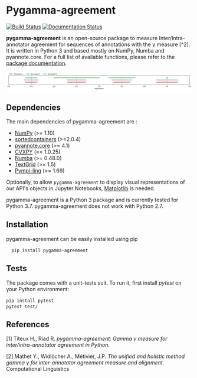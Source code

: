 Pygamma-agreement
=============

[![Build Status](https://travis-ci.com/bootphon/pygamma-agreement.svg?branch=master?token=RBFAQCRfvbxdpaEByTFc&branch=master)](https://travis-ci.com/bootphon/pygamma-agreement/)
[![Documentation Status](https://readthedocs.org/projects/pygamma-agreement/badge/?version=latest)](https://pygamma-agreement.readthedocs.io/en/latest/?badge=latest)


**pygamma-agreement** is an open-source package to measure Inter/Intra-annotator 
agreement for sequences of annotations with the γ measure [^2]. It is written in 
Python 3 and based mostly on NumPy, Numba and pyannote.core. For a full list of
 available functions, please refer to the [package documentation](https://pygamma-agreement.readthedocs.io/en/latest/).

![Alignment Example](docs/source/images/best_alignment.png)


## Dependencies

The main dependencies of pygamma-agreement are :

* [NumPy](https://numpy.org/>) (>= 1.10)
* [sortedcontainers](http://www.grantjenks.com/docs/sortedcontainers/>) (>=2.0.4)
* [pyannote.core](http://pyannote.github.io/pyannote-core/>) (>= 4.1)
* [CVXPY](https://www.cvxpy.org/>) (== 1.0.25)
* [Numba](https://numba.pydata.org/) (>= 0.48.0)
* [TextGrid](https://github.com/kylebgorman/textgrid) (>= 1.5)
* [Pympi-ling](https://github.com/dopefishh/pympi) (>= 1.69)

Optionally, to allow `pygamma-agreement` to display visual representations of
our API's objects in Jupyter Notebooks, [Matplotlib](https://matplotlib.org/>) 
is needed.

pygamma-agreement is a Python 3 package and is currently tested for Python 3.7. 
pygamma-agreement does not work with Python 2.7.


## Installation

pygamma-agreement can be easily installed using pip

```shell script
  pip install pygamma-agreement
```


## Tests

The package comes with a unit-tests suit. To run it, first install *pytest* on your Python environment:

    pip install pytest
    pytest test/


## References

[1] Titeux H., Riad R.
   *pygamma-agreement: Gamma γ measure for inter/intra-annotator agreement in Python.*
           

[2] Mathet Y., Widlöcher A., Métivier, J.P.
   *The unified and holistic method gamma γ for inter-annotator agreement measure and alignment.*
   Computational Linguistics
           
